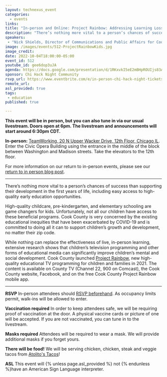 ```yaml
---
layout: technexus_event
categories:
  - events
links: 
title: "In-person and Online: Project Rainbow: Addressing Learning Loss through a Digital Equity Lens"
description: "There’s nothing more vital to a person’s chances of success than supporting their development in the first years of life, including easy access to high-quality early education opportunities. While nothing can replace the effectiveness of live, in-person learning, extensive research shows that children’s television programming and other forms of educational media can significantly improve children’s mental and social development. Cook County launched Project Rainbow, new high-quality educational TV programming for children and families in 2021. The content is available on County TV (Channel 22, 900 on Comcast), the Cook County website, Facebook, and on the free Cook County Project Rainbow mobile app."
speakers:
 - "Nick Shields, Director of Communications and Public Affairs for Cook County (he/him)"
image: /images/events/512-ProjectRainbowKids.jpg
image_credit: 
date: 2022-10-04T18:00:00-05:00
event_id: 512
youtube_id: gee6dop3uJA
agenda: https://docs.google.com/presentation/d/1RKxvkI5eE2mBHpROUIjs83Aeh9-DnUATEUSDPDuCADc/edit#slide=id.g121c7120608_0_0
sponsor: Chi Hack Night Community
rsvp_url: https://www.eventbrite.com/e/in-person-chi-hack-night-tickets-207988107027
remote_url: 
asl_provided: true
tags: 
 - education
published: true

---
```


**This event will be in person, but you can also tune in via our usual livestream. Doors open at 6pm. The livestream and announcements will start around 6:30pm CDT.**

**In-person:** <a href='https://www.google.com/maps/place/TechNexus+Venture+Collaborative/@41.8835673,-87.6394085,17z/data=!3m1!4b1!4m5!3m4!1s0x880e2d5be57f04c5:0xa87e47e177660090!8m2!3d41.8835673!4d-87.6372198'>TeamWorking, 20 N Upper Wacker Drive, 12th Floor, Chicago IL</a>. Enter the Civic Opera Building using the entrance in the middle of the block between Washington and Madison streets. Take the elevators to the 12th floor.

For more information on our return to in-person events, please see our [return to in person blog post](/blog/2021/11/09/2021-return-to-in-person.html). 

---

There’s nothing more vital to a person’s chances of success than supporting their development in the first years of life, including easy access to high-quality early education opportunities.

High-quality childcare, pre-kindergarten, and elementary schooling are game changers for kids. Unfortunately, not all our children have access to these beneficial programs. Cook County is very concerned by the existing educational inequities that have been exacerbated by COVID-19 and is committed to doing all it can to support children’s growth and development, no matter their zip code.

While nothing can replace the effectiveness of live, in-person learning, extensive research shows that children’s television programming and other forms of educational media can significantly improve children’s mental and social development. Cook County launched [Project Rainbow](https://projectrainbow.cookcountyil.gov/), new high-quality educational TV programming for children and families in 2021. The content is available on County TV (Channel 22, 900 on Comcast), the Cook County website, Facebook, and on the free Cook County Project Rainbow mobile app.

---

**RSVP** In-person attendees should [RSVP beforehand]({{page.rsvp_url}}). As occupancy limits permit, walk-ins will be allowed to enter.

**Vaccination required** In order to keep attendees safe, we will be requiring proof of vaccination at the door. A physical vaccine cards or picture of one will be accepted. If you are not vaccinated, you can tune in to the livestream.

**Masks required** Attendees will be required to wear a mask. We will provide additional masks if you forget yours.

**There will be food!** We will be serving chicken, chicken, steak and veggie tacos from [Atolito's Tacos](https://atolito.com/restaurant/625/Atolito)!

**ASL** This event will {% unless page.asl_provided %} not {% endunless %}have an American Sign Language interpreter.
